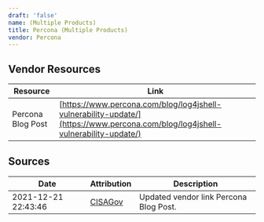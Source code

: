 ```yaml
---
draft: 'false'
name: (Multiple Products)
title: Percona (Multiple Products)
vendor: Percona
---
```


## Vendor Resources
| Resource | Link |
| --- | --- |
| Percona Blog Post | [https://www.percona.com/blog/log4jshell-vulnerability-update/](https://www.percona.com/blog/log4jshell-vulnerability-update/) |



## Sources
| Date | Attribution | Description |
| --- | --- | --- |
| 2021-12-21 22:43:46 | [CISAGov](https://raw.githubusercontent.com/cisagov/log4j-affected-db/develop/README.md) | Updated vendor link Percona Blog Post.  |
